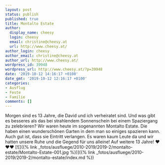 ```yaml
---
layout: post
status: publish
published: true
title: Montalto Estate
author:
  display_name: cheesy
  login: cheesy
  email: christine@cheesy.at
  url: http://www.cheesy.at/
author_login: cheesy
author_email: christine@cheesy.at
author_url: http://www.cheesy.at/
wordpress_id: 39948
wordpress_url: http://www.cheesy.at/?p=39948
date: '2019-10-12 14:16:17 +0100'
date_gmt: '2019-10-12 12:16:17 +0100'
categories:
- Ausflug
- Feste
- Familie
comments: []
---
```

Morgen sind es 13 Jahre, die David und ich verheiratet sind. Und was gibt es besseres als das bei strahlendem Sonnenschein bei einem Spaziergang zu zelebrieren?
Wir waren heute im sogenannten Montalto Estate. Die haben einen wunderschönen Garten in dem man so einiges spazieren kann. Auch gut ist, dass sie Eintritt verlangen. Es waren kaum Leute da und wir hatten unsere Ruhe und die Gegend für uns alleine!
Auf weitere 13 Jahre! ❤️❤️❤️
[![]({% link _fotos/ausfluege/2010-2019/2019-2/montalto-estate/Montalto-Estate-001.jpg %})]({% link _fotos/ausfluege/2010-2019/2019-2/montalto-estate/index.md %})
